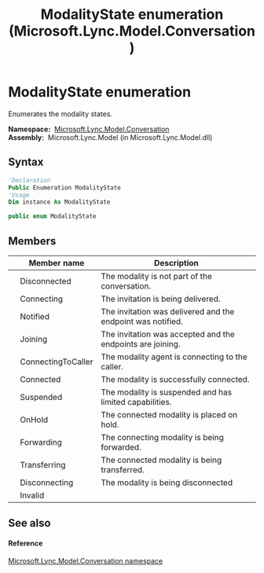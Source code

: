 ﻿---
title: ModalityState enumeration (Microsoft.Lync.Model.Conversation)
TOCTitle: ModalityState enumeration
ms:assetid: T:Microsoft.Lync.Model.Conversation.ModalityState_DI_3_UC_OCS14MrefLyncWPF
ms:mtpsurl: https://msdn.microsoft.com/en-us/library/microsoft.lync.model.conversation.modalitystate_di_3_uc_ocs14mreflyncwpf(v=office.15)
ms:contentKeyID: 48600629
ms.date: 07/28/2014
mtps_version: v=office.15
f1_keywords:
- Microsoft.Lync.Model.Conversation.ModalityState.ConnectingToCaller
- Microsoft.Lync.Model.Conversation.ModalityState.Notified
- Microsoft.Lync.Model.Conversation.ModalityState.Connected
- Microsoft.Lync.Model.Conversation.ModalityState
- Microsoft.Lync.Model.Conversation.ModalityState.Forwarding
- Microsoft.Lync.Model.Conversation.ModalityState.Disconnected
- Microsoft.Lync.Model.Conversation.ModalityState.Invalid
- Microsoft.Lync.Model.Conversation.ModalityState.Transferring
- Microsoft.Lync.Model.Conversation.ModalityState.OnHold
- Microsoft.Lync.Model.Conversation.ModalityState.Joining
- Microsoft.Lync.Model.Conversation.ModalityState.Connecting
- Microsoft.Lync.Model.Conversation.ModalityState.Suspended
- Microsoft.Lync.Model.Conversation.ModalityState.Disconnecting
dev_langs:
- CSharp
- JScript
- VB
- other
---

# ModalityState enumeration

Enumerates the modality states.

**Namespace:**  [Microsoft.Lync.Model.Conversation](microsoft-lync-model-conversation-namespace_2.md)  
**Assembly:**  Microsoft.Lync.Model (in Microsoft.Lync.Model.dll)

## Syntax

``` vb
'Declaration
Public Enumeration ModalityState
'Usage
Dim instance As ModalityState
```

``` csharp
public enum ModalityState
```

## Members

<table>
<thead>
<tr class="header">
<th></th>
<th>Member name</th>
<th>Description</th>
</tr>
</thead>
<tbody>
<tr class="odd">
<td></td>
<td>Disconnected</td>
<td>The modality is not part of the conversation.</td>
</tr>
<tr class="even">
<td></td>
<td>Connecting</td>
<td>The invitation is being delivered.</td>
</tr>
<tr class="odd">
<td></td>
<td>Notified</td>
<td>The invitation was delivered and the endpoint was notified.</td>
</tr>
<tr class="even">
<td></td>
<td>Joining</td>
<td>The invitation was accepted and the endpoints are joining.</td>
</tr>
<tr class="odd">
<td></td>
<td>ConnectingToCaller</td>
<td>The modality agent is connecting to the caller.</td>
</tr>
<tr class="even">
<td></td>
<td>Connected</td>
<td>The modality is successfully connected.</td>
</tr>
<tr class="odd">
<td></td>
<td>Suspended</td>
<td>The modality is suspended and has limited capabilities.</td>
</tr>
<tr class="even">
<td></td>
<td>OnHold</td>
<td>The connected modality is placed on hold.</td>
</tr>
<tr class="odd">
<td></td>
<td>Forwarding</td>
<td>The connecting modality is being forwarded.</td>
</tr>
<tr class="even">
<td></td>
<td>Transferring</td>
<td>The connected modality is being transferred.</td>
</tr>
<tr class="odd">
<td></td>
<td>Disconnecting</td>
<td>The modality is being disconnected</td>
</tr>
<tr class="even">
<td></td>
<td>Invalid</td>
<td></td>
</tr>
</tbody>
</table>


## See also

#### Reference

[Microsoft.Lync.Model.Conversation namespace](microsoft-lync-model-conversation-namespace_2.md)

